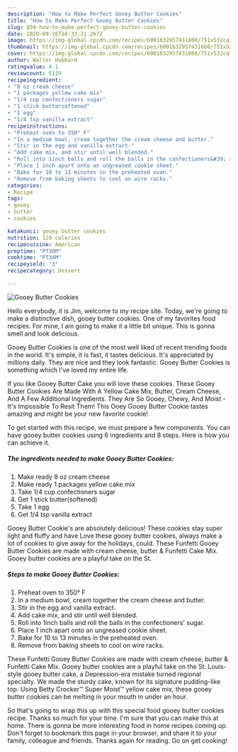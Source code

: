 ```yaml
---
description: "How to Make Perfect Gooey Butter Cookies"
title: "How to Make Perfect Gooey Butter Cookies"
slug: 859-how-to-make-perfect-gooey-butter-cookies
date: 2020-09-16T10:33:31.267Z
image: https://img-global.cpcdn.com/recipes/6001632957431808/751x532cq70/gooey-butter-cookies-recipe-main-photo.jpg
thumbnail: https://img-global.cpcdn.com/recipes/6001632957431808/751x532cq70/gooey-butter-cookies-recipe-main-photo.jpg
cover: https://img-global.cpcdn.com/recipes/6001632957431808/751x532cq70/gooey-butter-cookies-recipe-main-photo.jpg
author: Walter Hubbard
ratingvalue: 4.1
reviewcount: 5119
recipeingredient:
- "8 oz cream cheese"
- "1 packages yellow cake mix"
- "1/4 cup confectioners sugar"
- "1 stick buttersoftened"
- "1 egg"
- "1/4 tsp vanilla extract"
recipeinstructions:
- "Preheat oven to 350° F"
- "In a medium bowl, cream together the cream cheese and butter."
- "Stir in the egg and vanilla extract."
- "Add cake mix, and stir until well blended."
- "Roll into 1inch balls and roll the balls in the confectioners&#39; sugar."
- "Place 1 inch apart onto an ungreased cookie sheet."
- "Bake for 10 to 13 minutes in the preheated oven."
- "Remove from baking sheets to cool on wire racks."
categories:
- Recipe
tags:
- gooey
- butter
- cookies

katakunci: gooey butter cookies 
nutrition: 129 calories
recipecuisine: American
preptime: "PT36M"
cooktime: "PT34M"
recipeyield: "3"
recipecategory: Dessert

---
```



![Gooey Butter Cookies](https://img-global.cpcdn.com/recipes/6001632957431808/751x532cq70/gooey-butter-cookies-recipe-main-photo.jpg)

Hello everybody, it is Jim, welcome to my recipe site. Today, we're going to make a distinctive dish, gooey butter cookies. One of my favorites food recipes. For mine, I am going to make it a little bit unique. This is gonna smell and look delicious.

Gooey Butter Cookies is one of the most well liked of recent trending foods in the world. It's simple, it is fast, it tastes delicious. It's appreciated by millions daily. They are nice and they look fantastic. Gooey Butter Cookies is something which I've loved my entire life.

If you like Gooey Butter Cake you will love these cookies. These Gooey Butter Cookies Are Made With A Yellow Cake Mix, Butter, Cream Cheese, And A Few Additional Ingredients. They Are So Gooey, Chewy, And Moist - It&#39;s Impossible To Resit Them! This Ooey Gooey Butter Cookie tastes amazing and might be your new favorite cookie!


To get started with this recipe, we must prepare a few components. You can have gooey butter cookies using 6 ingredients and 8 steps. Here is how you can achieve it.

<!--inarticleads1-->

##### The ingredients needed to make Gooey Butter Cookies:

1. Make ready 8 oz cream cheese
1. Make ready 1 packages yellow cake mix
1. Take 1/4 cup confectioners sugar
1. Get 1 stick butter(softened)
1. Take 1 egg
1. Get 1/4 tsp vanilla extract


Gooey Butter Cookie&#39;s are absolutely delicious! These cookies stay super light and fluffy and have Love these gooey butter cookies, always make a lot of cookies to give away for the holidays, could. These Funfetti Gooey Butter Cookies are made with cream cheese, butter &amp; Funfetti Cake Mix. Gooey butter cookies are a playful take on the St. 

<!--inarticleads2-->

##### Steps to make Gooey Butter Cookies:

1. Preheat oven to 350° F
1. In a medium bowl, cream together the cream cheese and butter.
1. Stir in the egg and vanilla extract.
1. Add cake mix, and stir until well blended.
1. Roll into 1inch balls and roll the balls in the confectioners&#39; sugar.
1. Place 1 inch apart onto an ungreased cookie sheet.
1. Bake for 10 to 13 minutes in the preheated oven.
1. Remove from baking sheets to cool on wire racks.


These Funfetti Gooey Butter Cookies are made with cream cheese, butter &amp; Funfetti Cake Mix. Gooey butter cookies are a playful take on the St. Louis-style gooey butter cake, a Depression-era mistake turned regional specialty. We made the sturdy cake, known for its signature pudding-like top. Using Betty Crocker™ Super Moist™ yellow cake mix, these gooey butter cookies can be melting in your mouth in under an hour. 

So that's going to wrap this up with this special food gooey butter cookies recipe. Thanks so much for your time. I'm sure that you can make this at home. There is gonna be more interesting food in home recipes coming up. Don't forget to bookmark this page in your browser, and share it to your family, colleague and friends. Thanks again for reading. Go on get cooking!
